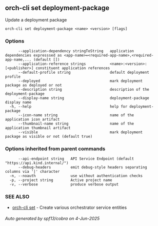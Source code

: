 ## orch-cli set deployment-package

Update a deployment package

```
orch-cli set deployment-package <name> <version> [flags]
```

### Options

```
      --application-dependency stringToString   application dependencies expresssed as <app-name>=<required-app-name>,<required-app-name,... (default [])
      --application-reference strings           <name>:<version>:[<publisher>] constituent application references
      --default-profile string                  default deployment profile
      --deployed                                mark deployment package as deployed or not
      --description string                      description of the deployment-package
      --display-name string                     deployment-package display name
  -h, --help                                    help for deployment-package
      --icon-name string                        name of the application icon artifact
      --thumbnail-name string                   name of the application thumbnail artifact
      --visible                                 mark deployment package as visible or not (default true)
```

### Options inherited from parent commands

```
      --api-endpoint string   API Service Endpoint (default "https://api.kind.internal/")
      --debug-headers         emit debug-style headers separating columns via '|' character
  -n, --noauth                use without authentication checks
  -p, --project string        Active project name
  -v, --verbose               produce verbose output
```

### SEE ALSO

* [orch-cli set](orch-cli_set.md)	 - Create various orchestrator service entities

###### Auto generated by spf13/cobra on 4-Jun-2025
